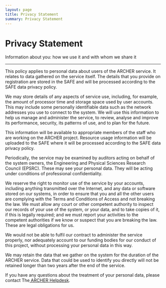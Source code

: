 ```yaml
---
layout: page
title: Privacy Statement
summary: Privacy Statement
---
```


# Privacy Statement 

Information about you: how we use it and with whom we share it

---

This policy applies to personal data about users of the ARCHER service. It relates to data gathered on the service itself. The details that you provide on registration are stored in the SAFE and will be processed according to the SAFE data privacy policy.

We may store details of any aspects of service use, including, for example, the amount of processor time and storage space used by user accounts. This may include some personally identifiable data such as the network addresses you use to connect to the system. We will use this information to help us manage and administer the service, to review, analyse and improve its performance, security, its patterns of use, and to plan for the future.

This information will be available to appropriate members of the staff who are working on the ARCHER project. Resource usage information will be uploaded to the SAFE where it will be processed according to the SAFE data privacy policy.

Periodically, the service may be examined by auditors acting on behalf of the system owners, the Engineering and Physical Sciences Research Council (EPSRC). These may see your personal data. They will be acting under conditions of professional confidentiality.

We reserve the right to monitor use of the service by your accounts, including anything transmitted over the Internet, and any data or software stored on our systems, in order to ensure that you and all the other users are complying with the Terms and Conditions of Access and not breaking the law. We must allow any court or other competent authority to inspect our records of your use of the system, or your data, and to take copies of it, if this is legally required; and we must report your activities to the competent authorities if we know or suspect that you are breaking the law. These are legal obligations for us.

We would not be able to fulfil our contract to administer the service properly, nor adequately account to our funding bodies for our conduct of this project, without processing your personal data in this way.

We may retain the data that we gather on the system for the duration of the ARCHER service. Data that could be used to identify you directly will not be retained longer than two years after the end of the service.

If you have any questions about the treatment of your personal data, please contact The[ ARCHER Helpdesk](../../support/helpdesk.html).